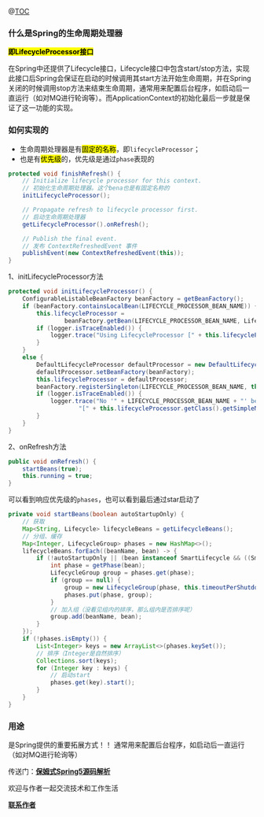
@[TOC](文章结构)

### 什么是Spring的生命周期处理器
<mark>**即LifecycleProcessor接口**</mark>

在Spring中还提供了Lifecycle接口，Lifecycle接口中包含start/stop方法，实现此接口后Spring会保证在启动的时候调用其start方法开始生命周期，并在Spring关闭的时候调用stop方法来结束生命周期，通常用来配置后台程序，如启动后一直运行（如对MQ进行轮询等）。而ApplicationContext的初始化最后一步就是保证了这一功能的实现。

### 如何实现的
* 生命周期处理器是有<mark>固定的名称</mark>，即`lifecycleProcessor`；
* 也是有<mark>优先级</mark>的，优先级是通过`phase`表现的
```java
protected void finishRefresh() {
    // Initialize lifecycle processor for this context.
    // 初始化生命周期处理器。这个bena也是有固定名称的
    initLifecycleProcessor();

    // Propagate refresh to lifecycle processor first.
    // 启动生命周期处理器
    getLifecycleProcessor().onRefresh();

    // Publish the final event.
    // 发布 ContextRefreshedEvent 事件
    publishEvent(new ContextRefreshedEvent(this));
}
```
1、initLifecycleProcessor方法
```java
protected void initLifecycleProcessor() {
    ConfigurableListableBeanFactory beanFactory = getBeanFactory();
    if (beanFactory.containsLocalBean(LIFECYCLE_PROCESSOR_BEAN_NAME)) {
        this.lifecycleProcessor =
                beanFactory.getBean(LIFECYCLE_PROCESSOR_BEAN_NAME, LifecycleProcessor.class);
        if (logger.isTraceEnabled()) {
            logger.trace("Using LifecycleProcessor [" + this.lifecycleProcessor + "]");
        }
    }
    else {
        DefaultLifecycleProcessor defaultProcessor = new DefaultLifecycleProcessor();
        defaultProcessor.setBeanFactory(beanFactory);
        this.lifecycleProcessor = defaultProcessor;
        beanFactory.registerSingleton(LIFECYCLE_PROCESSOR_BEAN_NAME, this.lifecycleProcessor);
        if (logger.isTraceEnabled()) {
            logger.trace("No '" + LIFECYCLE_PROCESSOR_BEAN_NAME + "' bean, using " +
                    "[" + this.lifecycleProcessor.getClass().getSimpleName() + "]");
        }
    }
}
```
2、onRefresh方法
```java
public void onRefresh() {
    startBeans(true);
    this.running = true;
}
```
可以看到响应优先级的`phases`，也可以看到最后通过star启动了
```java
private void startBeans(boolean autoStartupOnly) {
    // 获取
    Map<String, Lifecycle> lifecycleBeans = getLifecycleBeans();
    // 分组、缓存
    Map<Integer, LifecycleGroup> phases = new HashMap<>();
    lifecycleBeans.forEach((beanName, bean) -> {
        if (!autoStartupOnly || (bean instanceof SmartLifecycle && ((SmartLifecycle) bean).isAutoStartup())) {
            int phase = getPhase(bean);
            LifecycleGroup group = phases.get(phase);
            if (group == null) {
                group = new LifecycleGroup(phase, this.timeoutPerShutdownPhase, lifecycleBeans, autoStartupOnly);
                phases.put(phase, group);
            }
            // 加入组（没看见组内的排序，那么组内是否排序呢）
            group.add(beanName, bean);
        }
    });
    if (!phases.isEmpty()) {
        List<Integer> keys = new ArrayList<>(phases.keySet());
        // 排序（Integer是自然排序）
        Collections.sort(keys);
        for (Integer key : keys) {
            // 启动start
            phases.get(key).start();
        }
    }
}
```

### 用途
是Spring提供的重要拓展方式！！
通常用来配置后台程序，如启动后一直运行（如对MQ进行轮询等）

传送门：<a href="https://gitee.com/firefish985/spring-framework-deepanalysis/tree/5.1.x#项目介绍">**保姆式Spring5源码解析**</a>

欢迎与作者一起交流技术和工作生活

<a href="https://gitee.com/firefish985/spring-framework-deepanalysis/tree/5.1.x#联系作者">**联系作者**</a>

